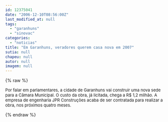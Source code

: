```yaml
---
id: 12375041
date: "2006-12-10T08:56:00Z"
last_modified_at: null
tags:
  - "garanhuns"
  - "sinovac"
categories:
  - "noticias"
title: "Em Garanhuns, veradores querem casa nova em 2007"
sutia: null
chapeu: null
autor: null
imagem: null
---
```

{% raw %}
<p><FONT size=2></p>
<p><P>Por falar em parlamentares, a cidade de Garanhuns vai construir uma nova sede para a Câmara Municipal. O custo da obra, já licitada, chega a R$ 1,2 milhão. A empresa de engenharia JPR Construções acaba de ser contratada para realizar a obra, nos próximos quatro meses. </P></FONT> </p>
{% endraw %}